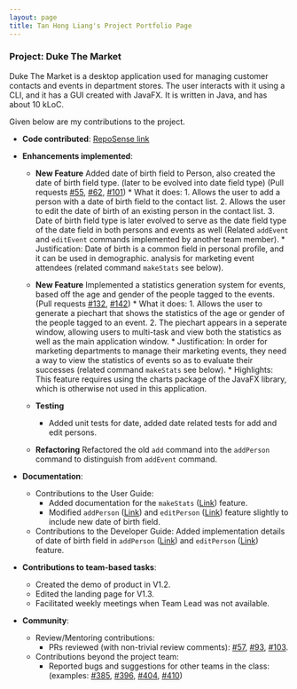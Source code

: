 ```yaml
---
layout: page
title: Tan Hong Liang's Project Portfolio Page
---
```


### Project: Duke The Market

Duke The Market is a desktop application
used for managing customer contacts and events in department stores. The user interacts with it using a CLI,
and it has a GUI created with JavaFX. It is written in Java, and has about 10 kLoC.

Given below are my contributions to the project.

* **Code contributed**: [RepoSense link](https://nus-cs2103-ay2223s1.github.io/tp-dashboard/?search=tanhl2000&breakdown=true)

* **Enhancements implemented**:
  * **New Feature** Added date of birth field to Person, also created the date of birth field type. (later to be evolved into date field type) (Pull requests [#55](https://github.com/AY2223S1-CS2103-F09-2/tp/pull/55), [#62](https://github.com/AY2223S1-CS2103-F09-2/tp/pull/62), [#101](https://github.com/AY2223S1-CS2103-F09-2/tp/pull/101))
          * What it does:
          1. Allows the user to add a person with a date of birth field to the contact list.
          2. Allows the user to edit the date of birth of an existing person in the contact list.
          3. Date of birth field type is later evolved to serve as the date field type of the date field in both persons and events as well (Related `addEvent` and `editEvent` commands implemented by another team member).
        * Justification: Date of birth is a common field in personal profile, and it can be used in demographic.
      analysis for marketing event attendees (related command `makeStats` see below).

  * **New Feature** Implemented a statistics generation system for events, based off the age and gender of the people tagged to the events. (Pull requests [#132](https://github.com/AY2223S1-CS2103-F09-2/tp/pull/55), [#142](https://github.com/AY2223S1-CS2103-F09-2/tp/pull/62))
        * What it does:
          1. Allows the user to generate a piechart that shows the statistics of the age or gender of the people tagged to an event.
          2. The piechart appears in a seperate window, allowing users to multi-task and view both the statistics as well as the main
          application window.
        * Justification: In order for marketing departments to manage their marketing events, they need a way to view the statistics of events so as to evaluate their successes (related command `makeStats` see below).
        * Highlights: This feature requires using the charts package of the JavaFX library, which is otherwise not used in this application.

  * **Testing**
    * Added unit tests for date, added date related tests for add and edit persons.
  * **Refactoring** Refactored the old `add` command into the `addPerson` command to distinguish from `addEvent` command.

* **Documentation**:
  * Contributions to the User Guide:
    * Added documentation for the `makeStats` ([Link](https://ay2223s1-cs2103-f09-2.github.io/tp/UserGuide.html#generating-pie-charts-of-statistics-of-the-people-tagged-to-an-event-in-the-event-list--makestats)) feature.
    * Modified `addPerson` ([Link](https://ay2223s1-cs2103-f09-2.github.io/tp/UserGuide.html#adding-a-contact-addperson))
      and `editPerson` ([Link](https://ay2223s1-cs2103-f09-2.github.io/tp/UserGuide.html#editing-a-contact--editperson)) feature slightly to include new date of birth field.
  * Contributions to the Developer Guide:
    Added implementation details of date of birth field in `addPerson` ([Link](https://ay2223s1-cs2103-f09-2.github.io/tp/DeveloperGuide.html#add-date-of-birth))
      and `editPerson` ([Link](https://ay2223s1-cs2103-f09-2.github.io/tp/DeveloperGuide.html#edit-date-of-birth)) feature.

* **Contributions to team-based tasks**:
  * Created the demo of product in V1.2.
  * Edited the landing page for V1.3.
  * Facilitated weekly meetings when Team Lead was not available.

* **Community**:
    * Review/Mentoring contributions:
      * PRs reviewed (with non-trivial review comments): [\#57](https://github.com/AY2223S1-CS2103-F09-2/tp/pull/57),
      [\#93](https://github.com/AY2223S1-CS2103-F09-2/tp/pull/93), [\#103](https://github.com/AY2223S1-CS2103-F09-2/tp/pull/103).
    * Contributions beyond the project team:
      * Reported bugs and suggestions for other teams in the class: (examples: [\#385](https://github.com/AY2223S1-CS2103T-W16-2/tp/issues/385), [\#396](https://github.com/AY2223S1-CS2103T-W16-2/tp/issues/396),
      [\#404](https://github.com/AY2223S1-CS2103T-W16-2/tp/issues/404), [\#410](https://github.com/AY2223S1-CS2103T-W16-2/tp/issues/410))

